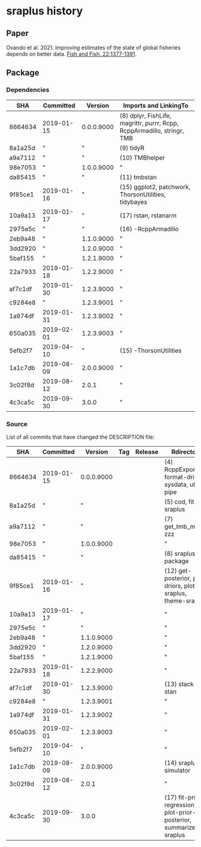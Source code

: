 # sraplus history

## Paper

Ovando et al. 2021. Improving estimates of the state of global fisheries depends
on better data. [Fish and Fish.
22:1377-1391](https://doi.org/10.1111/faf.12593).

## Package

### Dependencies

SHA     | Committed  | Version    | Imports and LinkingTo
------- | ---------- | ---------- | -----------------------------------------------------------------------
8664634 | 2019-01-15 | 0.0.0.9000 | (8) dplyr, FishLife, magrittr, purrr, Rcpp, RcppArmadillo, stringr, TMB
8a1a25d | "          | "          | (9) tidyR
a9a7112 | "          | "          | (10) TMBhelper
98e7053 | "          | 1.0.0.9000 | "
da85415 | "          | "          | (11) tmbstan
9f85ce1 | 2019-01-16 | "          | (15) ggplot2, patchwork, ThorsonUtilities, tidybayes
10a9a13 | 2019-01-17 | "          | (17) rstan, rstanarm
2975e5c | "          | "          | (16) -RcppArmadillo
2eb9a48 | "          | 1.1.0.9000 | "
3dd2920 | "          | 1.2.0.9000 | "
5baf155 | "          | 1.2.1.9000 | "
22a7933 | 2019-01-18 | 1.2.2.9000 | "
af7c1df | 2019-01-30 | 1.2.3.9000 | "
c9284e8 | "          | 1.2.3.9001 | "
1a974df | 2019-01-31 | 1.2.3.9002 | "
650a035 | 2019-02-01 | 1.2.3.9003 | "
5efb2f7 | 2019-04-10 | "          | (15) -ThorsonUtilities
1a1c7db | 2019-08-09 | 2.0.0.9000 | "
3c02f8d | 2019-08-12 | 2.0.1      | "
4c3ca5c | 2019-09-30 | 3.0.0      | "

### Source

List of all commits that have changed the DESCRIPTION file:

SHA     | Committed  | Version    | Tag | Release | Rdirectory
------- | ---------- | ---------- | --- | ------- | ------------------------------------------------------------------
8664634 | 2019-01-15 | 0.0.0.9000 |     |         | (4) RcppExports, format-driors, sysdata, utils-pipe
8a1a25d | "          | "          |     |         | (5) cod, fit-sraplus
a9a7112 | "          | "          |     |         | (7) get_tmb_model, zzz
98e7053 | "          | 1.0.0.9000 |     |         | "
da85415 | "          | "          |     |         | (8) sraplus-package
9f85ce1 | 2019-01-16 | "          |     |         | (12) get-posterior, plot-driors, plot-sraplus, theme-sraplus
10a9a13 | 2019-01-17 | "          |     |         | "
2975e5c | "          | "          |     |         | "
2eb9a48 | "          | 1.1.0.9000 |     |         | "
3dd2920 | "          | 1.2.0.9000 |     |         | "
5baf155 | "          | 1.2.1.9000 |     |         | "
22a7933 | 2019-01-18 | 1.2.2.9000 |     |         | "
af7c1df | 2019-01-30 | 1.2.3.9000 |     |         | (13) stack-stan
c9284e8 | "          | 1.2.3.9001 |     |         | "
1a974df | 2019-01-31 | 1.2.3.9002 |     |         | "
650a035 | 2019-02-01 | 1.2.3.9003 |     |         | "
5efb2f7 | 2019-04-10 | "          |     |         | "
1a1c7db | 2019-08-09 | 2.0.0.9000 |     |         | (14) sraplus-simulator
3c02f8d | 2019-08-12 | 2.0.1      |     |         | "
4c3ca5c | 2019-09-30 | 3.0.0      |     |         | (17) fit-prior-regression, plot-prior-posterior, summarize-sraplus
